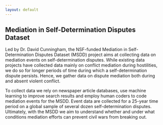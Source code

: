 ```yaml
---
layout: default
---
```


## Mediation in Self-Determination Disputes Dataset

Led by Dr. David Cunningham, the NSF-funded Mediation in Self-Determination Disputes Dataset (MSDD) project aims at collecting data on mediation events on self-determination disputes. While existing data projects have collected data mainly on conflict mediation during hostilities, we do so for longer periods of time during which a self-determination dispute persists. Hence, we gather data on dispute mediation both during and absent violent conflict.

To collect data we rely on newspaper article databases, use machine learning to improve search results and employ human coders to code mediation events for the MSDD. Event data are collected for a 25-year time period on a global sample of several dozen self-determination disputes. Ultimately, with the MSDD we aim to understand whether and under what conditions mediation efforts can prevent civil wars from breaking out.
